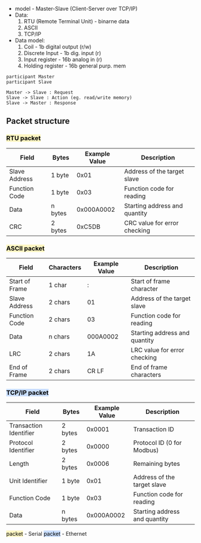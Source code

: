 - model - Master-Slave (Client-Server over TCP/IP)
- Data: 
    1. RTU (Remote Terminal Unit) - binarne data
    2. ASCII
    3. TCP/IP
- Data model:
    1. Coil - 1b digital output (r/w)
    2. Discrete Input - 1b dig. input (r)
    3. Input register - 16b analog in (r)
    4. Holding register - 16b general purp. mem

```plantuml
participant Master
participant Slave

Master -> Slave : Request
Slave -> Slave : Action (eg. read/write memory)
Slave -> Master : Response
```
## Packet structure
### <mark style="background: #FFF3A3A6;">RTU packet</mark>
| Field | Bytes | Example Value | Description |
| ---- | ---- | ---- | ---- |
| Slave Address | 1 byte | 0x01 | Address of the target slave |
| Function Code | 1 byte | 0x03 | Function code for reading |
| Data | n bytes | 0x000A0002 | Starting address and quantity |
| CRC | 2 bytes | 0xC5DB | CRC value for error checking |
### <mark style="background: #FFF3A3A6;">ASCII packet</mark>
| Field | Characters | Example Value | Description |
| ---- | ---- | ---- | ---- |
| Start of Frame | 1 char | : | Start of frame character |
| Slave Address | 2 chars | 01 | Address of the target slave |
| Function Code | 2 chars | 03 | Function code for reading |
| Data | n chars | 000A0002 | Starting address and quantity |
| LRC | 2 chars | 1A | LRC value for error checking |
| End of Frame | 2 chars | CR LF | End of frame characters |
### <mark style="background: #ADCCFFA6;">TCP/IP packet</mark>
| Field | Bytes | Example Value | Description |
| ---- | ---- | ---- | ---- |
| Transaction Identifier | 2 bytes | 0x0001 | Transaction ID |
| Protocol Identifier | 2 bytes | 0x0000 | Protocol ID (0 for Modbus) |
| Length | 2 bytes | 0x0006 | Remaining bytes |
| Unit Identifier | 1 byte | 0x01 | Address of the target slave |
| Function Code | 1 byte | 0x03 | Function code for reading |
| Data | n bytes | 0x000A0002 | Starting address and quantity |

<mark style="background: #FFF3A3A6;">packet</mark> - Serial
<mark style="background: #ADCCFFA6;">packet</mark> - Ethernet